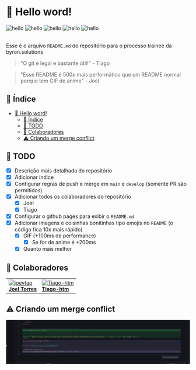 
# 👋 Hello word!

<div float="left">
  <img src="https://media1.tenor.com/m/A-SdD3G9q6oAAAAC/new-game-mozuku.gif" alt="hello" width="20%"  align="top"/>  

  <img src="https://media1.tenor.com/m/xCv9kpxFGEYAAAAd/anya-forger.gif" alt="hello" width="20%" align="top"/>  

  <img src="https://media1.tenor.com/m/dtT7TYvgqx0AAAAd/frieren-smug-frieren.gif" alt="hello" width="20%" align="top" />  

  <img src="https://media1.tenor.com/m/rM9tNCMYr-oAAAAC/joy-boy-gear-5.gif" alt="hello" width="20%" align="top" />

  <img src="https://media1.tenor.com/m/II3P1g35iOMAAAAC/jiraiya-naruto.gif" alt="hello" width="20%" align="top" />
</div>

<br />

Esse é o arquivo `README.md` do repositório para o processo trainee da byron.solutions  

> "O git é legal e bastante útil!"  -  Tiago  

> "Esse README é 500x mais performático que um README normal porque tem GIF de anime"  -  Joel 

## 📜 Índice

- [👋 Hello word!](#-hello-word)
  - [📜 Índice](#-índice)
  - [📝 TODO](#-todo)
  - [🤝 Colaboradores](#-colaboradores)
  - [⚠️ Criando um merge conflict](#️-criando-um-merge-conflict)

## 📝 TODO

- [x] Descrição mais detalhada do repositório
- [x] Adicionar índice
- [x] Configurar regras de push e merge em `main` e `develop` (somente PR são permitidos)
- [x] Adicionar todos os colaboradores do repositório
  - [x] Joel
  - [x] Tiago
- [x] Configurar o github pages para exibir o `README.md`
- [x] Adicionar imagens e coisinhas bonitinhas tipo emojis no `README` (o código fica 10x mais rápido)
  - [x] GIF (+100ms de performance)
    - [x] Se for de anime é +200ms
  - [x] Quanto mais melhor

## 🤝 Colaboradores 

<table>
  <tbody>
    <tr>
      <td align="left" valign="top">
        <a href="https://github.com/joevtap">
          <img src="https://github.com/joevtap.png" width="100" alt="joevtap"/>
          <br />
          <b>Joel Torres</b>
        </a>
      </td>
      <td align="left" valign="top">
        <a href="https://github.com/Tiago-htm">
          <img src="https://github.com/Tiago-htm.png" width="100" alt="Tiago-htm"/>
          <br />
          <b>Tiago-htm</b>
        </a>
      </td> 
    </tr>
  </tbody>
</table>

## ⚠️ Criando um merge conflict

[![](./merge-conflict.png)](https://youtu.be/dQw4w9WgXcQ)


